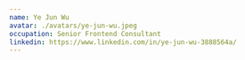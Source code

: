 ```yaml
---
name: Ye Jun Wu
avatar: ./avatars/ye-jun-wu.jpeg
occupation: Senior Frontend Consultant
linkedin: https://www.linkedin.com/in/ye-jun-wu-3888564a/
---
```

